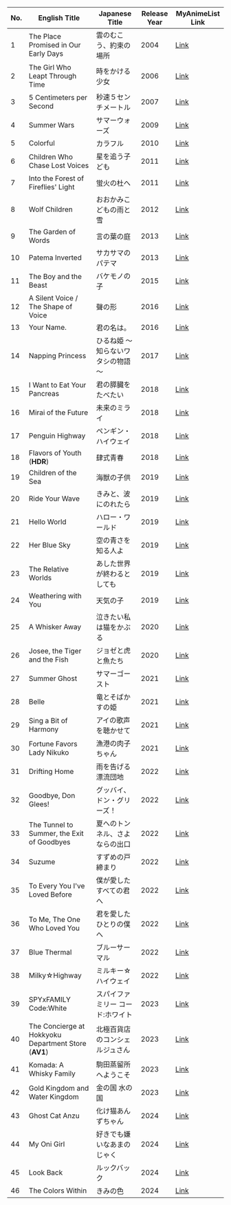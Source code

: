| No. | English Title                                 | Japanese Title                        | Release Year | MyAnimeList Link                                               |
|-----|----------------------------------------------|---------------------------------------|--------------|----------------------------------------------------------------|
| 1   | The Place Promised in Our Early Days          | 雲のむこう、約束の場所                 | 2004         | [Link](https://myanimelist.net/anime/433/Kumo_no_Muko)        |
| 2   | The Girl Who Leapt Through Time               | 時をかける少女                         | 2006         | [Link](https://myanimelist.net/anime/2236/Toki_wo_Kakeru_Shoujo) |
| 3   | 5 Centimeters per Second                      | 秒速５センチメートル                    | 2007         | [Link](https://myanimelist.net/anime/1689/Byousoku_5_Centimeter) |
| 4   | Summer Wars                                  | サマーウォーズ                         | 2009         | [Link](https://myanimelist.net/anime/5681/Summer_Wars)        |
| 5   | Colorful                                     | カラフル                              | 2010         | [Link](https://myanimelist.net/anime/8142/Colorful_Movie)     |
| 6   | Children Who Chase Lost Voices               | 星を追う子ども                         | 2011         | [Link](https://myanimelist.net/anime/9760/Hoshi_wo_Ou_Kodomo) |
| 7   | Into the Forest of Fireflies' Light          | 蛍火の杜へ                            | 2011         | [Link](https://myanimelist.net/anime/10408/Hotarubi_no_Mori_e)|
| 8   | Wolf Children                                | おおかみこどもの雨と雪                 | 2012         | [Link](https://myanimelist.net/anime/12355/Ookami_Kodomo_no_Ame_to_Yuki) |
| 9   | The Garden of Words                          | 言の葉の庭                            | 2013         | [Link](https://myanimelist.net/anime/16782/Kotonoha_no_Niwa)  |
| 10  | Patema Inverted                              | サカサマのパテマ                       | 2013         | [Link](https://myanimelist.net/anime/12477/Sakasama_no_Patema)|
| 11  | The Boy and the Beast                        | バケモノの子                          | 2015         | [Link](https://myanimelist.net/anime/28805/Bakemono_no_Ko)    |
| 12  | A Silent Voice / The Shape of Voice          | 聲の形                                | 2016         | [Link](https://myanimelist.net/anime/28851/Koe_no_Katachi)    |
| 13  | Your Name.                                   | 君の名は。                            | 2016         | [Link](https://myanimelist.net/anime/32281/Kimi_no_Na_wa)     |
| 14  | Napping Princess                             | ひるね姫 ～知らないワタシの物語～         | 2017         | [Link](https://myanimelist.net/anime/33204/Hirune_Hime)       |
| 15  | I Want to Eat Your Pancreas                  | 君の膵臓をたべたい                      | 2018         | [Link](https://myanimelist.net/anime/36098/Kimi_no_Suizou_wo_Tabetai) |
| 16  | Mirai of the Future                          | 未来のミライ                           | 2018         | [Link](https://myanimelist.net/anime/36936/Mirai_no_Mirai)    |
| 17  | Penguin Highway                              | ペンギン・ハイウェイ                   | 2018         | [Link](https://myanimelist.net/anime/37407/Penguin_Highway?q=penguin%20highway&cat=anime)   |
| 18  | Flavors of Youth (**HDR**)                            | 肆式青春                              | 2018         | [Link](https://myanimelist.net/anime/37396/Shikioriori?q=flavors%20of%20&cat=anime)       |
| 19  | Children of the Sea                          | 海獣の子供                            | 2019         | [Link](https://myanimelist.net/anime/37981/Kaijuu_no_Kodomo)  |
| 20  | Ride Your Wave                               | きみと、波にのれたら                    | 2019         | [Link](https://myanimelist.net/anime/38594/Kimi_to_Nami_ni_Noreru_ka) |
| 21  | Hello World                                  | ハロー・ワールド                       | 2019         | [Link](https://myanimelist.net/anime/38816/Hello_World)       |
| 22  | Her Blue Sky                                 | 空の青さを知る人よ                      | 2019         | [Link](https://myanimelist.net/anime/39569/Sora_no_Aosa_wo_Shiru_Hito_yo) |
| 23  | The Relative Worlds                          | あした世界が終わるとしても              | 2019         | [Link](https://myanimelist.net/anime/38464/Ashita_Sekai_ga_Owaru_toshitemo) |
| 24  | Weathering with You                          | 天気の子                              | 2019         | [Link](https://myanimelist.net/anime/38826/Tenki_no_Ko)       |
| 25  | A Whisker Away                               | 泣きたい私は猫をかぶる                  | 2020         | [Link](https://myanimelist.net/anime/41168/Nakitai_Watashi_wa_Neko_wo_Kaburu) |
| 26  | Josee, the Tiger and the Fish                | ジョゼと虎と魚たち                     | 2020         | [Link](https://myanimelist.net/anime/40532/Josee_to_Tora_to_Sakana-tachi) |
| 27  | Summer Ghost                                 | サマーゴースト                         | 2021         | [Link](https://myanimelist.net/anime/48171/Summer_Ghost)      |
| 28  | Belle                                        | 竜とそばかすの姫                       | 2021         | [Link](https://myanimelist.net/anime/41467/Ryu_to_Sobakasu_no_Hime) |
| 29  | Sing a Bit of Harmony                        | アイの歌声を聴かせて                    | 2021         | [Link](https://myanimelist.net/anime/41347/Ai_no_Utagoe_wo_Kikasete) |
| 30  | Fortune Favors Lady Nikuko                   | 漁港の肉子ちゃん                        | 2021         | [Link](https://myanimelist.net/anime/48483/Gyokou_no_Nikuko-chan) |
| 31  | Drifting Home                                | 雨を告げる漂流団地                     | 2022         | [Link](https://myanimelist.net/anime/49938/Ame_wo_Tsugeru_Hyouryuu_Danchi) |
| 32  | Goodbye, Don Glees!                          | グッバイ、ドン・グリーズ！              | 2022         | [Link](https://myanimelist.net/anime/49345)                   |
| 33  | The Tunnel to Summer, the Exit of Goodbyes   | 夏へのトンネル、さよならの出口           | 2022         | [Link](https://myanimelist.net/anime/50594/Natsu_e_no_Tunnel_Sayonara_no_Deguchi) |
| 34  | Suzume                                       | すずめの戸締まり                        | 2022         | [Link](https://myanimelist.net/anime/50594/Suzume_no_Tojimari)|
| 35  | To Every You I've Loved Before               | 僕が愛したすべての君へ                  | 2022         | [Link](https://myanimelist.net/anime/49834/Boku_ga_Aishita_Subete_no_Kimi_e) |
| 36  | To Me, The One Who Loved You                 | 君を愛したひとりの僕へ                  | 2022         | [Link](https://myanimelist.net/anime/49835/Kimi_wo_Aishita_Hitori_no_Boku_e) |
| 37  | Blue Thermal                                 | ブルーサーマル                         | 2022         | [Link](https://myanimelist.net/anime/49576/Blue_Thermal)      |
| 38  | Milky☆Highway                                 | ミルキー☆ハイウェイ                         | 2022         | [Link](https://myanimelist.net/anime/57925)      |
| 39  | SPYxFAMILY Code:White                        | スパイファミリー コード:ホワイト         | 2023         | [Link](https://myanimelist.net/anime/53888/Spy_x_Family_Code_White) |
| 40  | The Concierge at Hokkyoku Department Store (**AV1**)   | 北極百貨店のコンシェルジュさん           | 2023         | [Link](https://myanimelist.net/anime/55115/Hokkyoku_Hyakkaten_no_Concierge-san) |
| 41  | Komada: A Whisky Family                      | 駒田蒸留所へようこそ                    | 2023         | [Link](https://myanimelist.net/anime/55149/Komada_Jouryuusho_e_Youkoso) |
| 42  | Gold Kingdom and Water Kingdom               | 金の国 水の国                           | 2023         | [Link](https://myanimelist.net/anime/52186/Kin_no_Kuni_Mizu_no_Kuni) |
| 43  | Ghost Cat Anzu                      | 化け猫あんずちゃん                    | 2024         | [Link](https://myanimelist.net/anime/54603/Bakeneko_Anzu-chan) |
| 44  | My Oni Girl                                  | 好きでも嫌いなあまのじゃく               | 2024         | [Link](https://myanimelist.net/anime/58449/Suki_demo_Kirai_na_Amanojaku) |
| 45  | Look Back                                    | ルックバック                            | 2024         | [Link](https://myanimelist.net/anime/58125/Look_Back)         |
| 46  | The Colors Within                            | きみの色                                | 2024         | [Link](http://myanimelist.net/anime/53747/Kimi_no_Iro)        |
